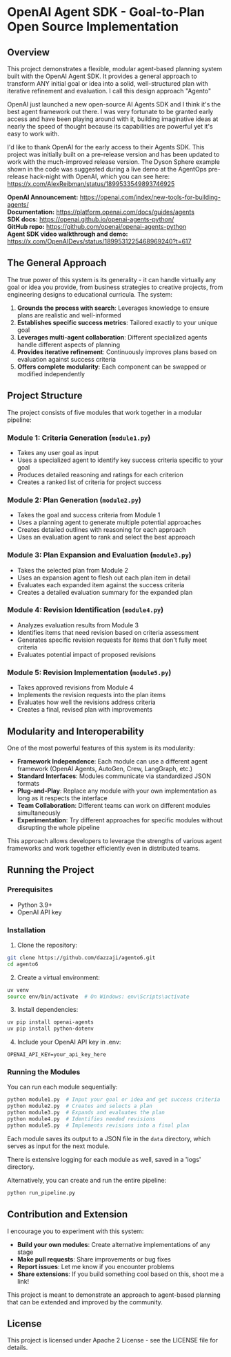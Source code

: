 # OpenAI Agent SDK - Goal-to-Plan Open Source Implementation

## Overview
This project demonstrates a flexible, modular agent-based planning system built with the OpenAI Agent SDK. It provides a general approach to transform ANY initial goal or idea into a solid, well-structured plan with iterative refinement and evaluation.  I call this design approach "Agento"

OpenAI just launched a new open-source AI Agents SDK and I think it's the best agent framework out there. I was very fortunate to be granted early access and have been playing around with it, building imaginative ideas at nearly the speed of thought because its capabilities are powerful yet it's easy to work with.

I'd like to thank OpenAI for the early access to their Agents SDK. This project was initially built on a pre-release version and has been updated to work with the much-improved release version. The Dyson Sphere example shown in the code was suggested during a live demo at the AgentOps pre-release hack-night with OpenAI, which you can see here: https://x.com/AlexReibman/status/1899533549893746925

**OpenAI Announcement:** https://openai.com/index/new-tools-for-building-agents/  
**Documentation:** https://platform.openai.com/docs/guides/agents  
**SDK docs:** https://openai.github.io/openai-agents-python/  
**GitHub repo:** https://github.com/openai/openai-agents-python  
**Agent SDK video walkthrough and demo:** https://x.com/OpenAIDevs/status/1899531225468969240?t=617

## The General Approach

The true power of this system is its generality - it can handle virtually any goal or idea you provide, from business strategies to creative projects, from engineering designs to educational curricula. The system:

1. **Grounds the process with search**: Leverages knowledge to ensure plans are realistic and well-informed
2. **Establishes specific success metrics**: Tailored exactly to your unique goal
3. **Leverages multi-agent collaboration**: Different specialized agents handle different aspects of planning
4. **Provides iterative refinement**: Continuously improves plans based on evaluation against success criteria
5. **Offers complete modularity**: Each component can be swapped or modified independently

## Project Structure

The project consists of five modules that work together in a modular pipeline:

### Module 1: Criteria Generation (`module1.py`)
- Takes any user goal as input
- Uses a specialized agent to identify key success criteria specific to your goal
- Produces detailed reasoning and ratings for each criterion
- Creates a ranked list of criteria for project success

### Module 2: Plan Generation (`module2.py`)
- Takes the goal and success criteria from Module 1
- Uses a planning agent to generate multiple potential approaches
- Creates detailed outlines with reasoning for each approach
- Uses an evaluation agent to rank and select the best approach

### Module 3: Plan Expansion and Evaluation (`module3.py`)
- Takes the selected plan from Module 2
- Uses an expansion agent to flesh out each plan item in detail
- Evaluates each expanded item against the success criteria
- Creates a detailed evaluation summary for the expanded plan

### Module 4: Revision Identification (`module4.py`)
- Analyzes evaluation results from Module 3
- Identifies items that need revision based on criteria assessment
- Generates specific revision requests for items that don't fully meet criteria
- Evaluates potential impact of proposed revisions

### Module 5: Revision Implementation (`module5.py`)
- Takes approved revisions from Module 4
- Implements the revision requests into the plan items
- Evaluates how well the revisions address criteria
- Creates a final, revised plan with improvements

## Modularity and Interoperability

One of the most powerful features of this system is its modularity:

- **Framework Independence**: Each module can use a different agent framework (OpenAI Agents, AutoGen, Crew, LangGraph, etc.)
- **Standard Interfaces**: Modules communicate via standardized JSON formats
- **Plug-and-Play**: Replace any module with your own implementation as long as it respects the interface
- **Team Collaboration**: Different teams can work on different modules simultaneously
- **Experimentation**: Try different approaches for specific modules without disrupting the whole pipeline

This approach allows developers to leverage the strengths of various agent frameworks and work together efficiently even in distributed teams.

## Running the Project

### Prerequisites
- Python 3.9+
- OpenAI API key

### Installation

1. Clone the repository:
```bash
git clone https://github.com/dazzaji/agento6.git
cd agento6
```

2. Create a virtual environment:
```bash
uv venv
source env/bin/activate  # On Windows: env\Scripts\activate
```

3. Install dependencies:
```bash
uv pip install openai-agents
uv pip install python-dotenv
```

4. Include your OpenAI API key in .env:

```
OPENAI_API_KEY=your_api_key_here
```

### Running the Modules

You can run each module sequentially:

```bash
python module1.py  # Input your goal or idea and get success criteria
python module2.py  # Creates and selects a plan
python module3.py  # Expands and evaluates the plan
python module4.py  # Identifies needed revisions
python module5.py  # Implements revisions into a final plan
```

Each module saves its output to a JSON file in the `data` directory, which serves as input for the next module.

There is extensive logging for each module as well, saved in a 'logs' directory.

Alternatively, you can create and run the entire pipeline:

```bash
python run_pipeline.py
```

## Contribution and Extension

I encourage you to experiment with this system:

- **Build your own modules**: Create alternative implementations of any stage
- **Make pull requests**: Share improvements or bug fixes
- **Report issues**: Let me know if you encounter problems
- **Share extensions**: If you build something cool based on this, shoot me a link!

This project is meant to demonstrate an approach to agent-based planning that can be extended and improved by the community.

## License

This project is licensed under Apache 2 License - see the LICENSE file for details.
